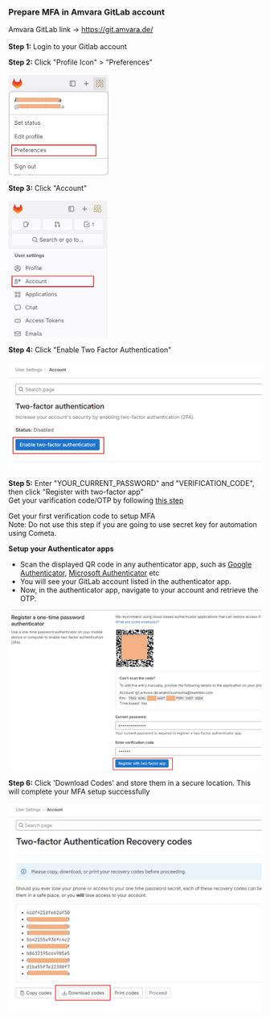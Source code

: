 ### Prepare MFA in Amvara GitLab account
Amvara GitLab link -> https://git.amvara.de/ 
<br>
<br>
**Step 1:** Login to your Gitlab account 

**Step 2:** Click "Profile Icon" > "Preferences" <br>
<br><img src="img/mfa_screens/preferences.jpg" width="200px"/> <br>

**Step 3:** Click "Account" <br>
<br><img src="img/mfa_screens/AccountButton.jpg" width="200px"/><br>

**Step 4:** Click "Enable Two Factor Authentication" <br>
<br><img src="img/mfa_screens/EnableMFA.jpg" width="700px"/><br>

**Step 5:** Enter "YOUR_CURRENT_PASSWORD" and "VERIFICATION_CODE", then click "Register with two-factor app"<br>
Get your varification code/OTP by following <a href=""> this step </a>
 
Get your first verification code to setup MFA <br>
    Note: Do not use this step if you are going to use secret key for automation using Cometa.      

**Setup your Authenticator apps**

* Scan the displayed QR code in any authenticator app, such as [Google Authenticator](https://play.google.com/store/apps/details?id=com.google.android.apps.authenticator2), [Microsoft Authenticator](https://play.google.com/store/apps/details?id=com.azure.authenticator) etc<br>
* You will see your GitLab account listed in the authenticator app.<br>
* Now, in the authenticator app, navigate to your account and retrieve the OTP. <br>

<img src="img/mfa_screens/CodeSetup.jpg" width="800px"/>

**Step 6:** Click 'Download Codes' and store them in a secure location. This will complete your MFA setup successfully<br>
<br><img src="img/mfa_screens/CodesScreen.jpg" width="700px"/><br>
